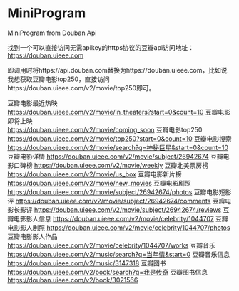 # MiniProgram
MiniProgram from Douban Api

找到一个可以直接访问无需apikey的https协议的豆瓣api访问地址：https://douban.uieee.com

即调用时将https://api.douban.com替换为https://douban.uieee.com，比如说我想获取豆瓣电影top250，直接访问https://douban.uieee.com/v2/movie/top250即可。

豆瓣电影最近热映	
https://douban.uieee.com/v2/movie/in_theaters?start=0&count=10
豆瓣电影即将上映	
https://douban.uieee.com/v2/movie/coming_soon
豆瓣电影top250	
https://douban.uieee.com/v2/movie/top250?start=0&count=10
豆瓣电影搜索
https://douban.uieee.com/v2/movie/search?q=神秘巨星&start=0&count=10
豆瓣电影详情
https://douban.uieee.com/v2/movie/subject/26942674
豆瓣电影口碑榜
https://douban.uieee.com/v2/movie/weekly
豆瓣北美票房榜
https://douban.uieee.com/v2/movie/us_box
豆瓣电影新片榜
https://douban.uieee.com/v2/movie/new_movies
豆瓣电影剧照
https://douban.uieee.com/v2/movie/subject/26942674/photos
豆瓣电影短影评
https://douban.uieee.com/v2/movie/subject/26942674/comments
豆瓣电影长影评
https://douban.uieee.com/v2/movie/subject/26942674/reviews
豆瓣电影影人信息
https://douban.uieee.com/v2/movie/celebrity/1044707
豆瓣电影影人剧照
https://douban.uieee.com/v2/movie/celebrity/1044707/photos
豆瓣电影影人作品
https://douban.uieee.com/v2/movie/celebrity/1044707/works
豆瓣音乐
https://douban.uieee.com/v2/music/search?q=当年情&start=0
豆瓣音乐信息
https://douban.uieee.com/v2/music/3147318
豆瓣图书
https://douban.uieee.com/v2/book/search?q=我是传奇
豆瓣图书信息	https://douban.uieee.com/v2/book/3021566